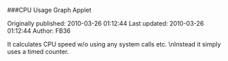 ###CPU Usage Graph Applet

Originally published: 2010-03-26 01:12:44
Last updated: 2010-03-26 01:12:44
Author: FB36 

It calculates CPU speed w/o using any system calls etc.\nInstead it simply uses a timed counter.